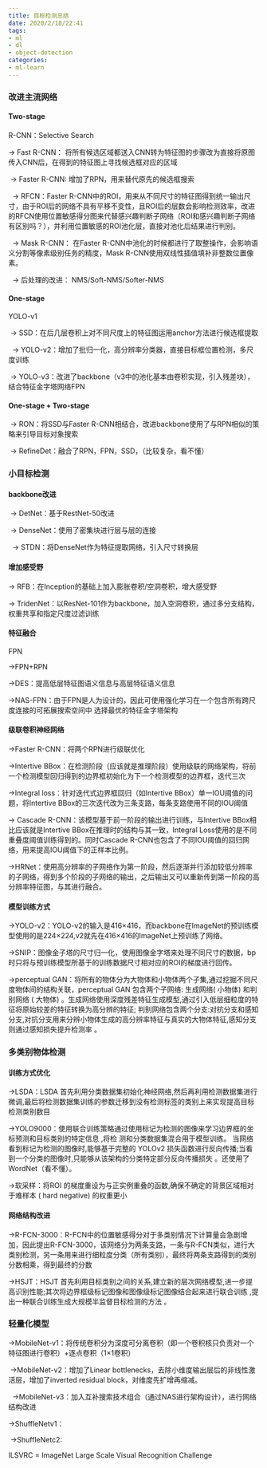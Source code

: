```yaml
---
title: 目标检测总结
date: 2020/2/18/22:41
tags: 
- ml
- dl 
- object-detection
categories: 
- ml-learn
---
```




###  改进主流网络

#### Two-stage

R-CNN：Selective Search

 $\longrightarrow$ Fast R-CNN： 将所有候选区域都送入CNN转为特征图的步骤改为直接将原图传入CNN后，在得到的特征图上寻找候选框对应的区域    

$~\longrightarrow$  Faster R-CNN:  增加了RPN，用来替代原先的候选框搜索   

 $~~\longrightarrow$  RFCN：Faster R-CNN中的ROI，用来从不同尺寸的特征图得到统一输出尺寸，由于ROI后的网络不具有平移不变性，且ROI后的层数会影响检测效率，改进的RFCN使用位置敏感得分图来代替感兴趣判断子网络（ROI和感兴趣判断子网络有区别吗？），并利用位置敏感的ROI池化层，直接对池化后结果进行判别。  

 $~~\longrightarrow$  Mask R-CNN： 在Faster R-CNN中池化的时候都进行了取整操作，会影响语义分割等像素级别任务的精度，Mask R-CNN使用双线性插值填补非整数位置像素。   

$~~\longrightarrow$ 后处理的改进： NMS/Soft-NMS/Softer-NMS

<!--more-->

#### One-stage

YOLO-v1

$~\longrightarrow$ SSD：在后几层卷积上对不同尺度上的特征图运用anchor方法进行候选框提取

$~~\longrightarrow$ YOLO-v2：增加了批归一化，高分辨率分类器，直接目标框位置检测，多尺度训练

$~\longrightarrow$ YOLO-v3：改进了backbone（v3中的池化基本由卷积实现，引入残差块），结合特征金字塔网络FPN

#### One-stage + Two-stage

$~\longrightarrow$ RON：将SSD与Faster R-CNN相结合，改进backbone使用了与RPN相似的策略来引导目标对象搜索

$~\longrightarrow$ RefineDet：融合了RPN，FPN，SSD，（比较复杂，看不懂）

### 小目标检测

#### backbone改进

$~\longrightarrow$ DetNet：基于RestNet-50改进

$~\longrightarrow$ DenseNet：使用了密集块进行层与层的连接

$~~\longrightarrow$ STDN：将DenseNet作为特征提取网络，引入尺寸转换层

#### 增加感受野

$\longrightarrow$ RFB：在Inception的基础上加入膨胀卷积/空洞卷积，增大感受野

$\longrightarrow$ TridenNet：以ResNet-101作为backbone，加入空洞卷积，通过多分支结构，权重共享和指定尺度过滤训练

#### 特征融合

FPN

$\longrightarrow$FPN+RPN

$\longrightarrow$DES：提高低层特征图语义信息与高层特征语义信息

$\longrightarrow$NAS-FPN：由于FPN是人为设计的，因此可使用强化学习在一个包含所有跨尺度连接的可拓展搜索空间中   选择最优的特征金字塔架构

#### 级联卷积神经网络

$\longrightarrow$Faster R-CNN：将两个RPN进行级联优化

$\longrightarrow$Intertive BBox：在检测阶段（应该就是推理阶段）使用级联的网络架构，将前一个检测模型回归得到的边界框初始化为下一个检测模型的边界框，迭代三次

$\longrightarrow$Integral loss：针对迭代式边界框回归（如Intertive BBox）单一IOU阈值的问题，将Intertive BBox的三次迭代改为三条支路，每条支路使用不同的IOU阈值

$\longrightarrow$ Cascade R-CNN：该模型基于前一阶段的输出进行训练，与Intertive BBox相比应该就是Intertive BBox在推理时的结构与其一致，Integral Loss使用的是不同重叠度阈值训练得到的。同时Cascade R-CNN也包含了不同IOU阈值的回归网络，用来提高IOU阈值下的正样本比例。

$\longrightarrow$HRNet：使用高分辨率的子网络作为第一阶段，然后逐渐并行添加较低分辨率的子网络，得到多个阶段的子网络的输出，之后输出又可以重新传到第一阶段的高分辨率特征图，与其进行融合。

#### 模型训练方式

$\longrightarrow$YOLO-v2：YOLO-v2的输入是416×416，而backbone在ImageNet的预训练模型使用的是224×224,v2就先在416×416的ImageNet上预训练了网络。

$\longrightarrow$SNIP：图像金子塔的尺寸归一化，使用图像金字塔来处理不同尺寸的数据，bp时只将与预训练模型所基于的训练数据尺寸相对应的ROI的梯度进行回传。

$\longrightarrow$perceptual GAN：将所有的物体分为大物体和小物体两个子集,通过挖掘不同尺度物体间的结构关联，perceptual GAN 包含两个子网络: 生成网络( 小物体) 和判别网络 ( 大物体) 。生成网络使用深度残差特征生成模型,通过引入低层细粒度的特征将原始较差的特征转换为高分辨的特征; 判别网络包含两个分支:对抗分支和感知分支,对抗分支用来分辨小物体生成的高分辨率特征与真实的大物体特征,感知分支则通过感知损失提升检测率 。

### 多类别物体检测

#### 训练方式优化

$\longrightarrow$LSDA：LSDA 首先利用分类数据集初始化神经网络,然后再利用检测数据集进行微调,最后将检测数据集训练的参数迁移到没有检测标签的类别上来实现提高目标检测类别数目

$\longrightarrow$YOLO9000：使用联合训练策略通过使用标记为检测的图像来学习边界框的坐标预测和目标类别的特定信息 ,将检
测和分类数据集混合用于模型训练。 当网络看到标记为检测的图像时,能够基于完整的 YOLOv2 损失函数进行反向传播;当看到一个分类的图像时,只能够从该架构的分类特定部分反向传播损失 。还使用了WordNet（看不懂）。

$\longrightarrow$软采样：将ROI 的梯度重设为与正实例重叠的函数,确保不确定的背景区域相对于难样本 ( hard negative) 的权重更小

#### 网络结构改进

$\longrightarrow$R-FCN-3000：R-FCN中的位置敏感得分对于多类别情况下计算量会急剧增加，因此提出R-FCN-3000，该网络分为两条支路，一条与R-FCN类似，进行大类别检测，另一条用来进行细粒度分类（所有类别），最终将两条支路得到的类别分数相乘，得到最终的分数

$\longrightarrow$HSJT：HSJT 首先利用目标类别之间的关系,建立新的层次网络模型,进一步提高识别性能;其次将边界框级标记图像和图像级标记图像结合起来进行联合训练 ,提出一种联合训练生成大规模半监督目标检测的方法 。

### 轻量化模型

$\longrightarrow$MobileNet-v1：将传统卷积分为深度可分离卷积（即一个卷积核只负责对一个特征图进行卷积）+逐点卷积（1×1卷积）

$~\longrightarrow$MobileNet-v2：增加了Linear bottlenecks，去除小维度输出层后的非线性激活层，增加了inverted residual block，对维度先扩增再缩减。

$~~\longrightarrow$MobileNet-v3：加入互补搜索技术组合（通过NAS进行架构设计），进行网络结构改进

$\longrightarrow$ShuffleNetv1：

$~\longrightarrow$ShuffleNetc2:



ILSVRC = ImageNet Large Scale Visual Recognition Challenge